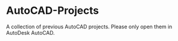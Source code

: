 # AutoCAD-Projects
A collection of previous AutoCAD projects. Please only open them in AutoDesk AutoCAD.
